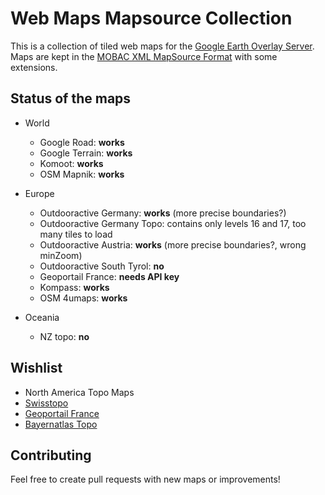 # Web Maps Mapsource Collection
This is a collection of tiled web maps for the [Google Earth Overlay Server](https://github.com/grst/geos/). 
Maps are kept in the [MOBAC XML MapSource Format](http://mobac.sourceforge.net/wiki/index.php/Custom_XML_Map_Sources) with some extensions. 

## Status of the maps
* World
  * Google Road: **works**
  * Google Terrain: **works**
  * Komoot: **works**
  * OSM Mapnik: **works**

* Europe
  * Outdooractive Germany: **works** (more precise boundaries?)
  * Outdooractive Germany Topo: contains only levels 16 and 17, too many tiles to load 
  * Outdooractive Austria: **works** (more precise boundaries?, wrong minZoom)
  * Outdooractive South Tyrol: **no**
  * Geoportail France: **needs API key**
  * Kompass: **works**
  * OSM 4umaps: **works**

* Oceania 
  * NZ topo: **no**


## Wishlist
* North America Topo Maps
* [Swisstopo](http://map.geo.admin.ch)
* [Geoportail France](https://www.geoportail.gouv.fr/carte)
* [Bayernatlas Topo](https://geoportal.bayern.de/bayernatlas/index.html?X=5253240.74&Y=4380640.88&zoom=10&lang=de&topic=ba&bgLayer=tk&layers_opacity=0.2,0.25&layers=lod,e528a2a8-44e7-46e9-9069-1a8295b113b5&catalogNodes=122)

## Contributing
Feel free to create pull requests with new maps or improvements! 
